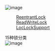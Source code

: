 

![image](https://gitee.com/wt1814/pic-host/raw/master/images/java/concurrent/concurrent-3.png)  

&emsp; &emsp; [ReentrantLock](/docs/java/concurrent/ReentrantLock.md)  
&emsp; &emsp; [ReadWriteLock](/docs/java/concurrent/ReadWriteLock.md)  
&emsp; &emsp; [LocLockSupport](/docs/java/concurrent/LockSupport.md)     

15种锁分类    
![image](https://gitee.com/wt1814/pic-host/raw/master/images/java/concurrent/concurrent-4.png)  
